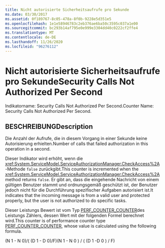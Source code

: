 ```yaml
---
title: Nicht autorisierte Sicherheitsaufrufe pro Sekunde
ms.date: 03/30/2017
ms.assetid: 0f189767-8c05-478a-8f0b-9228e5d351e5
ms.openlocfilehash: 1e1e58946783c2eb376ae6ba50c3595c037a1e00
ms.sourcegitcommit: bc293b14af795e0e999e3304dd40c0222cf2ffe4
ms.translationtype: MT
ms.contentlocale: de-DE
ms.lasthandoff: 11/26/2020
ms.locfileid: "96276112"
---
```

# <a name="security-calls-not-authorized-per-second"></a><span data-ttu-id="b85ec-102">Nicht autorisierte Sicherheitsaufrufe pro Sekunde</span><span class="sxs-lookup"><span data-stu-id="b85ec-102">Security Calls Not Authorized Per Second</span></span>

<span data-ttu-id="b85ec-103">Indikatorname: Security Calls Not Authorized Per Second.</span><span class="sxs-lookup"><span data-stu-id="b85ec-103">Counter Name: Security Calls Not Authorized Per Second.</span></span>  
  
## <a name="description"></a><span data-ttu-id="b85ec-104">BESCHREIBUNG</span><span class="sxs-lookup"><span data-stu-id="b85ec-104">Description</span></span>  

 <span data-ttu-id="b85ec-105">Die Anzahl der Aufrufe, die in diesem Vorgang in einer Sekunde keine Autorisierung erhielten.</span><span class="sxs-lookup"><span data-stu-id="b85ec-105">Number of calls that failed authorization in this operation in a second.</span></span>  
  
 <span data-ttu-id="b85ec-106">Dieser Indikator wird erhöht, wenn die <xref:System.ServiceModel.ServiceAuthorizationManager.CheckAccess%2A>-Methode `false` zurückgibt.</span><span class="sxs-lookup"><span data-stu-id="b85ec-106">This counter is incremented when the <xref:System.ServiceModel.ServiceAuthorizationManager.CheckAccess%2A> method returns `false`.</span></span> <span data-ttu-id="b85ec-107">Er gibt an, dass die eingehende Nachricht von einem gültigen Benutzer stammt und ordnungsgemäß geschützt ist, der Benutzer jedoch nicht für die Durchführung spezifischer Aufgaben autorisiert ist.</span><span class="sxs-lookup"><span data-stu-id="b85ec-107">It indicates that the incoming message is from a valid user and protected properly, but the user is not authorized to do specific tasks.</span></span>  
  
 <span data-ttu-id="b85ec-108">Dieser Leistungs Bewert ist vom Typ [PERF_COUNTER_COUNTER](/previous-versions/windows/it-pro/windows-server-2003/cc740048(v=ws.10))des Leistungs Zählers, dessen Wert mit der folgenden Formel berechnet wird.</span><span class="sxs-lookup"><span data-stu-id="b85ec-108">This counter is of performance counter type [PERF_COUNTER_COUNTER](/previous-versions/windows/it-pro/windows-server-2003/cc740048(v=ws.10)), whose value is calculated using the following formula.</span></span>  
  
 <span data-ttu-id="b85ec-109">(N 1 - N 0)/( (D 1 - D 0)/F)</span><span class="sxs-lookup"><span data-stu-id="b85ec-109">(N 1 - N 0 ) / ( (D 1 -D 0 ) / F)</span></span>
